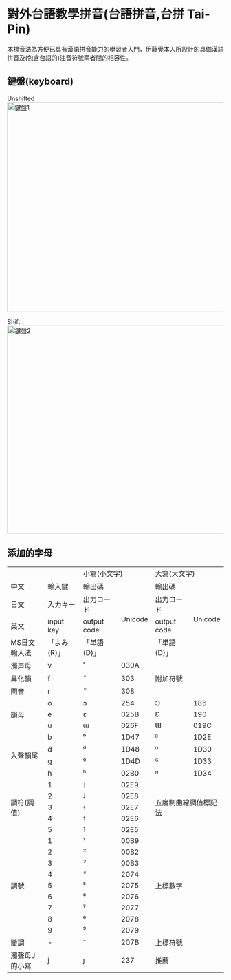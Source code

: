 對外台語教學拼音(台語拼音,台拼 Tai-Pin)
======
本標音法為方便已具有漢語拼音能力的學習者入門，伊藤覺本人所設計的具備漢語拼音及(包含台語的)注音符號兩者間的相容性。

## 鍵盤(keyboard)
Unshifted
<img width="1442" height="488" alt="鍵盤1" src="https://github.com/user-attachments/assets/4ca4a08c-20be-49c5-95b3-ec0d2adf0d33" />

Shift
<img width="1439" height="484" alt="鍵盤2" src="https://github.com/user-attachments/assets/5c5bacbf-9d87-4ff2-b194-fd840269f310" />

## 添加的字母
<table>
	<tr>
		<td colspan="2"></td>
		<td colspan="2">小寫(小文字)</td>
		<td colspan="2">大寫(大文字)</td>
	</tr>
	<tr>
		<td>中文</td>
		<td>輸入鍵</td>
		<td>輸出碼</td>
		<td rowspan="4">Unicode</td>
		<td>輸出碼</td>
		<td rowspan="4">Unicode</td>
	</tr>
	<tr>
		<td>日文</td>
		<td>入力キー</td>
		<td>出力コード</td>
		<td>出力コード</td>
	</tr>
	<tr>
		<td>英文</td>
		<td>input key</td>
		<td>output code</td>
		<td>output code</td>
	</tr>
	<tr>
		<td>MS日文輸入法</td>
		<td>「よみ(R)」</td>
		<td>「単語(D)」</td>
		<td>「単語(D)」</td>
	</tr>
	<tr>
		<td>濁声母</td>
		<td>v</td>
		<td>̊</td>
		<td>030A</td>
		<td colspan="2" rowspan="3">附加符號</h1></td>
	</tr>
	<tr>
		<td>鼻化韻</td>
		<td>f</td>
		<td>̃</td>
		<td>303</td>
	</tr>
	<tr>
		<td>閏音</td>
		<td>r</td>
		<td>̈</td>
		<td>308</td>
	</tr>
	<tr>
		<td rowspan="3">韻母</td>
		<td>o</td>
		<td>ɔ</td>
		<td>254</td>
		<td>Ɔ</td>
		<td>186</td>
	</tr>
	<tr>
		<td>e</td>
		<td>ɛ</td>
		<td>025B</td>
		<td>Ɛ</td>
		<td>190</td>
	</tr>
	<tr>
		<td>u</td>
		<td>ɯ</td>
		<td>026F</td>
		<td>Ɯ</td>
		<td>019C</td>
	</tr>
	<tr>
		<td rowspan="4">入聲韻尾</td>
		<td>b</td>
		<td>ᵇ</td>
		<td>1D47</td>
		<td>ᴮ</td>
		<td>1D2E</td>
	</tr>
	<tr>
		<td>d</td>
		<td>ᵈ</td>
		<td>1D48</td>
		<td>ᴰ</td>
		<td>1D30</td>
	</tr>
	<tr>
		<td>g</td>
		<td>ᵍ</td>
		<td>1D4D</td>
		<td>ᴳ</td>
		<td>1D33</td>
	</tr>
	<tr>
		<td>h</td>
		<td>ʰ</td>
		<td>02B0</td>
		<td>ᴴ</td>
		<td>1D34</td>
	</tr>
	<tr>
		<td rowspan="5">調符(調值)</td>
		<td>1</td>
		<td>˩</td>
		<td>02E9</td>
		<td colspan="2" rowspan="5">五度制曲線調值標記法</td>
	</tr>
	<tr>
		<td>2</td>
		<td>˨</td>
		<td>02E8</td>
	</tr>
	<tr>
		<td>3</td>
		<td>˧</td>
		<td>02E7</td>
	</tr>
	<tr>
		<td>4</td>
		<td>˦</td>
		<td>02E6</td>
	</tr>
	<tr>
		<td>5</td>
		<td>˥</td>
		<td>02E5</td>
	</tr>
	<tr>
		<td rowspan="9">調號</td>
		<td>1</td>
		<td>¹</td>
		<td>00B9</td>
		<td colspan="2" rowspan="9">上標數字</td>
	</tr>
	<tr>
		<td>2</td>
		<td>²</td>
		<td>00B2</td>
	</tr>
	<tr>
		<td>3</td>
		<td>³</td>
		<td>00B3</td>
	</tr>
	<tr>
		<td>4</td>
		<td>⁴</td>
		<td>2074</td>
	</tr>
	<tr>
		<td>5</td>
		<td>⁵</td>
		<td>2075</td>
	</tr>
	<tr>
		<td>6</td>
		<td>⁶</td>
		<td>2076</td>
	</tr>
	<tr>
		<td>7</td>
		<td>⁷</td>
		<td>2077</td>
	</tr>
	<tr>
		<td>8</td>
		<td>⁸</td>
		<td>2078</td>
	</tr>
	<tr>
		<td>9</td>
		<td>⁹</td>
		<td>2079</td>
	</tr>
	<tr>
		<td>變調</td>
		<td>-</td>
		<td>⁻</td>
		<td>207B</td>
		<td colspan="2">上標符號</td>
	</tr>
	<tr>
		<td>濁聲母J的小寫</td>
		<td>j</td>
		<td>ȷ</td>
		<td>237</td>
		<td colspan="2">推薦</td>
	</tr>
</table>
